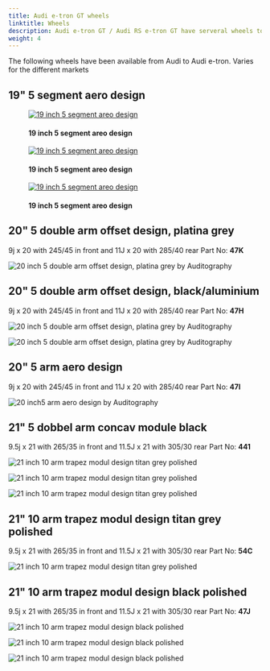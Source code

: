 ```yaml
---
title: Audi e-tron GT wheels
linktitle: Wheels
description: Audi e-tron GT / Audi RS e-tron GT have serveral wheels to choose from.
weight: 4
---
```

<!-- markdownlint-disable MD033 -->

The following wheels have been available from Audi to Audi e-tron. Varies for the different markets

## 19" 5 segment aero design

<figure>
    <a href="wheel_47G_1.jpg">
        <img src="wheel_47G_1s.jpg" alt="19 inch 5 segment areo design" title="19 inch 5 segment areo design">
    </a>
    <figcaption><h4>19 inch 5 segment areo design</h4></figcaption>
</figure>

<figure>
    <a href="wheel_47G_2.jpg">
        <img src="wheel_47G_2s.jpg" alt="19 inch 5 segment areo design" title="19 inch 5 segment areo design">
    </a>
    <figcaption><h4>19 inch 5 segment areo design</h4></figcaption>
</figure>

<figure>
    <a href="wheel_47G_3.jpg">
        <img src="wheel_47G_3s.jpg" alt="19 inch 5 segment areo design" title="19 inch 5 segment areo design">
    </a>
    <figcaption><h4>19 inch 5 segment areo design</h4></figcaption>
</figure>

## 20" 5 double arm offset design, platina grey

9j x 20 with 245/45 in front and 11J x 20 with 285/40 rear Part No: **47K**

![20 inch 5 double arm offset design, platina grey by Auditography](wheel_47K_1.jpg "20 inch 5 double arm offset design, platina grey by Auditography")


## 20" 5 double arm offset design, black/aluminium

9j x 20 with 245/45 in front and 11J x 20 with 285/40 rear Part No: **47H**

![20 inch 5 double arm offset design, platina grey by Auditography](wheel_47H_1.jpg "20 inch 5 double arm offset design, black/aluminium")

![20 inch 5 double arm offset design, platina grey by Auditography](wheel_47H_2.jpg "20 inch 5 double arm offset design, black/aluminium")

## 20" 5 arm aero design

9j x 20 with 245/45 in front and 11J x 20 with 285/40 rear Part No: **47I**

![20 inch5 arm aero design by Auditography](wheel_47I_1.jpg "20 inch5 arm aero design by Auditography")

## 21" 5 dobbel arm concav module black

9.5j x 21 with 265/35 in front and 11.5J x 21 with 305/30 rear Part No: **441**

![21 inch 10 arm trapez modul design titan grey polished](wheel_44I_1.jpg "21 inch 5 dobbel arm concav module black by Auditography")

![21 inch 10 arm trapez modul design titan grey polished](wheel_44I_2.jpg "21 inch 5 dobbel arm concav module black")

![21 inch 10 arm trapez modul design titan grey polished](wheel_44I_3.jpg "21 inch 5 dobbel arm concav module black")

## 21" 10 arm trapez modul design titan grey polished

9.5j x 21 with 265/35 in front and 11.5J x 21 with 305/30 rear Part No: **54C**

![21 inch 10 arm trapez modul design titan grey polished](wheel_54c_1.jpg "21 inch 10 arm trapez modul design titan grey polished by Auditography")

## 21" 10 arm trapez modul design black polished

9.5j x 21 with 265/35 in front and 11.5J x 21 with 305/30 rear Part No: **47J**

![21 inch 10 arm trapez modul design black polished](wheel_47J_1.jpg "21 inch 10 arm trapez modul design black polished")

![21 inch 10 arm trapez modul design black polished](wheel_47J_2.jpg "21 inch 10 arm trapez modul design black polished")

![21 inch 10 arm trapez modul design black polished](wheel_47J_3.jpg "21 inch 10 arm trapez modul design black polished")